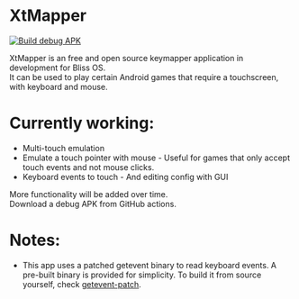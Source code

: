 # XtMapper

[![Build debug APK](https://github.com/Xtr126/XtMapper/actions/workflows/android.yml/badge.svg)](https://github.com/Xtr126/XtMapper/actions/workflows/android.yml)

XtMapper is an free and open source keymapper application in development for Bliss OS.  
It can be used to play certain Android games that require a touchscreen, with keyboard and mouse.

# Currently working:
- Multi-touch emulation
- Emulate a touch pointer with mouse - Useful for games that only accept touch events and not mouse clicks.
- Keyboard events to touch - And editing config with GUI

More functionality will be added over time.  
Download a debug APK from GitHub actions.

# Notes:

- This app uses a patched getevent binary to read keyboard events. A pre-built binary is provided for simplicity. To build it from source yourself, check [getevent-patch](../getevent-patch/README.md).
